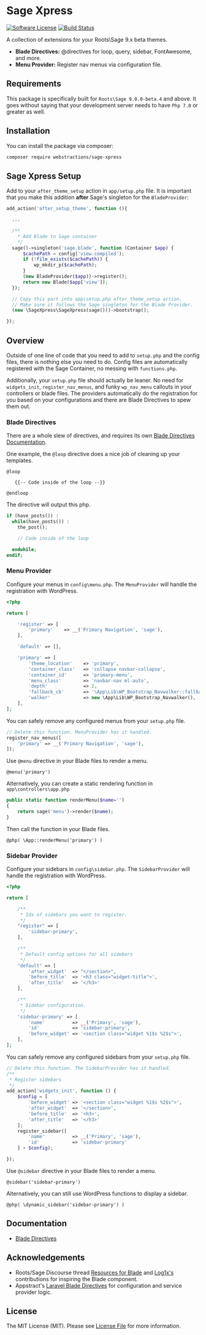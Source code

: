# Sage Xpress

[![Software License](https://img.shields.io/badge/license-MIT-brightgreen.svg?style=flat-square)](LICENSE.md)
[![Build Status](https://img.shields.io/travis/appstract/laravel-blade-directives/master.svg?style=flat-square)](https://travis-ci.org/webstractions/sage-xpress)

A collection of extensions for your Roots\Sage 9.x beta themes.

- **Blade Directives:** @directives for loop, query, sidebar, FontAwesome, and more.
- **Menu Provider:** Register nav menus via configuration file.

## Requirements
This package is specifically built for `Roots\Sage 9.0.0-beta.4` and above. It goes without saying that your development server needs to have `Php 7.0` or greater as well.

## Installation

You can install the package via composer:

```bash
composer require webstractions/sage-xpress
```
## Sage Xpress Setup

Add to your `after_theme_setup` action in `app/setup.php` file. It is important that you make this addition **after** Sage's singleton for the `BladeProvider`:

```php
add_action('after_setup_theme', function (){

  ...

  /**
    * Add Blade to Sage container
    */
  sage()->singleton('sage.blade', function (Container $app) {
      $cachePath = config('view.compiled');
      if (!file_exists($cachePath)) {
          wp_mkdir_p($cachePath);
      }
      (new BladeProvider($app))->register();
      return new Blade($app['view']);
  });

  // Copy this part into app\setup.php after_theme_setup action.
  // Make sure it follows the Sage singleton for the Blade Provider.
  (new \SageXpress\SageXpress(sage()))->bootstrap();

});
```
## Overview
Outside of one line of code that you need to add to `setup.php` and the config files, there is nothing else you need to do. Config files are automatically registered with the Sage Container, no messing with `functions.php`.

Additionally, your `setup.php` file should actually be leaner. No need for `widgets_init`, `register_nav_menus`, and funky `wp_nav_menu` callouts in your controllers or blade files. The providers automatically do the registration for you based on your configurations and there are Blade Directives to spew them out.

### Blade Directives
There are a whole slew of directives, and requires its own [Blade Directives Documentation](https://github.com/webstractions/sage-xpress/tree/master/docs/blade.md).

One example, the `@loop` directive does a nice job of cleaning up your templates.
```blade
@loop

   {{-- Code inside of the loop --}}

@endloop
```
The directive will output this php.

```php
if (have_posts()) :
  while(have_posts()) :
    the_post();

    // Code inside of the loop

  endwhile;
endif;
```
### Menu Provider
Configure your menus in `config\menu.php`. The `MenuProvider` will handle the registration with WordPress.
```php
<?php

return [

    'register' => [
        'primary'    => __('Primary Navigation', 'sage'),
    ],

    'default' => [],

    'primary' => [
        'theme_location'    => 'primary',
        'container_class'   => 'collapse navbar-collapse',
        'container_id'      => 'primary-menu',
        'menu_class'        => 'navbar-nav ml-auto',
        'depth'             => 2,
        'fallback_cb'       => '\App\Lib\WP_Bootstrap_Navwalker::fallback',
        'walker'            => new \App\Lib\WP_Bootstrap_Navwalker(),
    ],
];
```
You can safely remove any configured menus from your `setup.php` file.
```php
// Delete this function. MenuProvider has it handled.
register_nav_menus([
	'primary' => __('Primary Navigation', 'sage'),
]);
```
Use `@menu` directive in your Blade files to render a menu.
```blade
@menu('primary')
```

Alternatively, you can create a static rendering function in `app\controllers\app.php`
```php
public static function renderMenu($name='')
{
    return sage('menu')->render($name);
}
```
Then call the function in your Blade files.
```blade
@php( \App::renderMenu('primary') )
```

### Sidebar Provider
Configure your sidebars in `config\sidebar.php`. The `SidebarProvider` will handle the registration with WordPress.

```php
<?php

return [

    /**
     * Ids of sidebars you want to register.
     */
    "register" => [
        'sidebar-primary',
    ],

    /**
     * Default config options for all sidebars
     */
    "default" => [
        'after_widget'  => "</section>",
        'before_title'  => '<h3 class="widget-title">',
        'after_title'   => '</h3>'
    ],

    /**
     * Sidebar configuration.
     */
    'sidebar-primary' => [
        'name'          => __('Primary', 'sage'),
        'id'            => 'sidebar-primary',
        'before_widget' => '<section class="widget %1$s %2$s">',
    ],
];
```

You can safely remove any configured sidebars from your `setup.php` file.
```php
// Delete this function. The SidebarProvider has it handled.
/**
 * Register sidebars
 */
add_action('widgets_init', function () {
    $config = [
        'before_widget' => '<section class="widget %1$s %2$s">',
        'after_widget'  => '</section>',
        'before_title'  => '<h3>',
        'after_title'   => '</h3>'
    ];
    register_sidebar([
        'name'          => __('Primary', 'sage'),
        'id'            => 'sidebar-primary'
    ] + $config);

});
```

Use `@sidebar` directive in your Blade files to render a menu.
```blade
@sidebar('sidebar-primary')
```

Alternatively, you can still use WordPress functions to display a sidebar.

```blade
@php( \dynamic_sidebar('sidebar-primary') )
```
## Documentation
- [Blade Directives](https://github.com/webstractions/sage-xpress/tree/master/docs/blade.md)

## Acknowledgements
- Roots/Sage Discourse thread [Resources for Blade](https://discourse.roots.io/t/best-practice-resources-for-blade/8341) and [Log1x's](https://discourse.roots.io/u/Log1x) contributions for inspiring the Blade component.
- Appstract's [Laravel Blade Directives](https://github.com/appstract/laravel-blade-directives) for configuration and service provider logic.


## License

The MIT License (MIT). Please see [License File](LICENSE.md) for more information.
